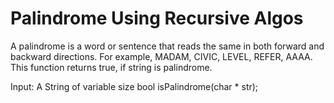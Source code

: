 # Palindrome Using Recursive Algos
A palindrome is a word or sentence that reads the same in both forward and backward directions. For example, MADAM, CIVIC, LEVEL, REFER, AAAA. This function returns true, if string is palindrome. 

Input:  A String of variable size  bool isPalindrome(char * str); 
